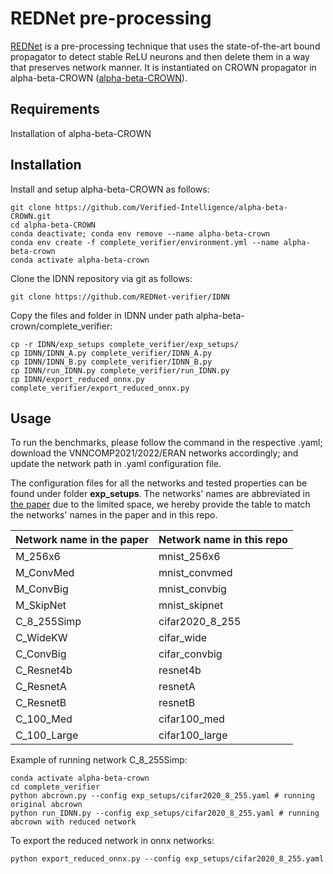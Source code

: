 REDNet pre-processing
========

[REDNet](http://arxiv.org/abs/2308.03330) is a pre-processing technique that uses the state-of-the-art bound propagator to detect stable ReLU neurons and then delete them in a way that preserves network manner. It is instantiated on CROWN propagator in alpha-beta-CROWN ([alpha-beta-CROWN](https://github.com/Verified-Intelligence/alpha-beta-CROWN)). 


Requirements 
------------
Installation of alpha-beta-CROWN


Installation
------------
Install and setup alpha-beta-CROWN as follows:
```
git clone https://github.com/Verified-Intelligence/alpha-beta-CROWN.git
cd alpha-beta-CROWN
conda deactivate; conda env remove --name alpha-beta-crown
conda env create -f complete_verifier/environment.yml --name alpha-beta-crown
conda activate alpha-beta-crown
```

Clone the IDNN repository via git as follows:
```
git clone https://github.com/REDNet-verifier/IDNN
```

Copy the files and folder in IDNN under path alpha-beta-crown/complete_verifier:
```
cp -r IDNN/exp_setups complete_verifier/exp_setups/
cp IDNN/IDNN_A.py complete_verifier/IDNN_A.py
cp IDNN/IDNN_B.py complete_verifier/IDNN_B.py
cp IDNN/run_IDNN.py complete_verifier/run_IDNN.py
cp IDNN/export_reduced_onnx.py complete_verifier/export_reduced_onnx.py
```

Usage
-------------
To run the benchmarks, please follow the command in the respective .yaml; download the VNNCOMP2021/2022/ERAN networks accordingly; and update the network path in .yaml configuration file.

The configuration files for all the networks and tested properties can be found under folder **exp_setups**. The networks' names are abbreviated in [the paper](http://arxiv.org/abs/2308.03330) due to the limited space, we hereby provide the table to match the networks' names in the paper and in this repo.

| Network name in the paper  |   Network name in this repo  |
| :------------------------- | :--------------------------- |
| M\_256x6   | mnist\_256x6 |
| M\_ConvMed   | mnist\_convmed |
| M\_ConvBig   | mnist\_convbig |
| M\_SkipNet   | mnist\_skipnet |
| C\_8\_255Simp   | cifar2020\_8\_255 |
| C\_WideKW   | cifar\_wide |
| C\_ConvBig   | cifar\_convbig |
| C\_Resnet4b  | resnet4b |
| C\_ResnetA   | resnetA |
| C\_ResnetB   | resnetB |
| C\_100\_Med   | cifar100\_med |
| C\_100\_Large  | cifar100\_large |

Example of running network C\_8\_255Simp:
```
conda activate alpha-beta-crown
cd complete_verifier
python abcrown.py --config exp_setups/cifar2020_8_255.yaml # running original abcrown
python run_IDNN.py --config exp_setups/cifar2020_8_255.yaml # running abcrown with reduced network
```

To export the reduced network in onnx networks:
```
python export_reduced_onnx.py --config exp_setups/cifar2020_8_255.yaml
```